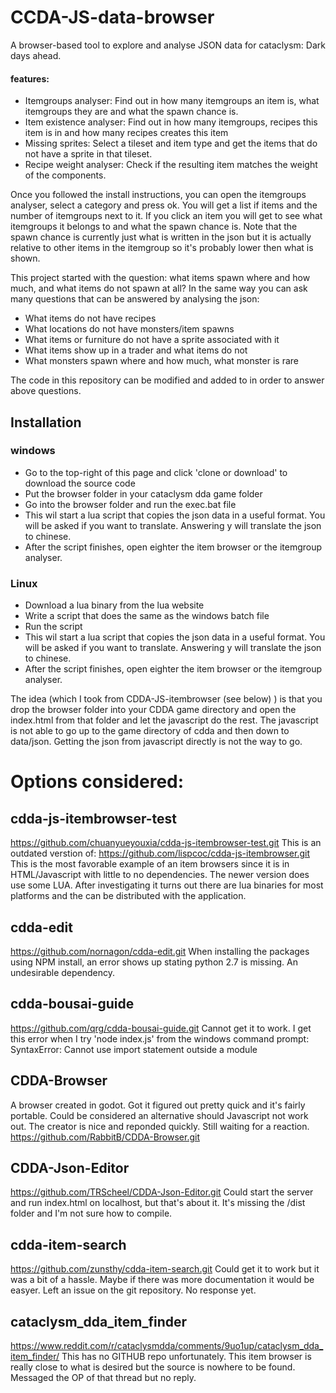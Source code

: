 # CCDA-JS-data-browser
 A browser-based tool to explore and analyse JSON data for cataclysm: Dark days ahead. 
 
#### features:
- Itemgroups analyser: Find out in how many itemgroups an item is, what itemgroups they are and what the spawn chance is. 
- Item existence analyser: Find out in how many itemgroups, recipes this item is in and how many recipes creates this item
- Missing sprites: Select a tileset and item type and get the items that do not have a sprite in that tileset.
- Recipe weight analyser: Check if the resulting item matches the weight of the components.

Once you followed the install instructions, you can open the itemgroups analyser, select a category and press ok. You will get a list if items and the number of itemgroups next to it. If you click an item you will get to see what itemgroups it belongs to and what the spawn chance is. Note that the spawn chance is currently just what is written in the json but it is actually relative to other items in the itemgroup so it's probably lower then what is shown.
 
This project started with the question: what items spawn where and how much, and what items do not spawn at all? In the same way you can ask many questions that can be answered by analysing the json:
- What items do not have recipes
- What locations do not have monsters/item spawns
- What items or furniture do not have a sprite associated with it
- What items show up in a trader and what items do not
- What monsters spawn where and how much, what monster is rare

The code in this repository can be modified and added to in order to answer above questions.

## Installation 

### windows
- Go to the top-right of this page and click 'clone or download' to download the source code
- Put the browser folder in your cataclysm dda game folder
- Go into the browser folder and run the exec.bat file
- This wil start a lua script that copies the json data in a useful format. You will be asked if you want to translate. Answering y will translate the json to chinese.
- After the script finishes, open eighter the item browser or the itemgroup analyser.

### Linux
 - Download a lua binary from the lua website
 - Write a script that does the same as the windows batch file
 - Run the script
- This wil start a lua script that copies the json data in a useful format. You will be asked if you want to translate. Answering y will translate the json to chinese.
- After the script finishes, open eighter the item browser or the itemgroup analyser.
 



 
The idea (which I took from CDDA-JS-itembrowser (see below) ) is that you drop the browser folder into your CDDA game directory and open the index.html from that folder and let the javascript do the rest. The javascript is not able to go up to the game directory of cdda and then down to data/json. Getting the json from javascript directly is not the way to go.

# Options considered:

## cdda-js-itembrowser-test
https://github.com/chuanyueyouxia/cdda-js-itembrowser-test.git
This is an outdated verstion of:
https://github.com/lispcoc/cdda-js-itembrowser.git
This is the most favorable example of an item browsers since it is in HTML/Javascript with little to no dependencies. The newer version does use some LUA. After investigating it turns out there are lua binaries for most platforms and the can be distributed with the application.

## cdda-edit
https://github.com/nornagon/cdda-edit.git
When installing the packages using NPM install, an error shows up stating python 2.7 is missing. An undesirable dependency.


## cdda-bousai-guide
https://github.com/qrg/cdda-bousai-guide.git
Cannot get it to work. I get this error when I try 'node index.js' from the windows command prompt:
SyntaxError: Cannot use import statement outside a module

## CDDA-Browser
A browser created in godot. Got it figured out pretty quick and it's fairly portable. Could be considered an alternative should Javascript not work out. The creator is nice and reponded quickly. Still waiting for a reaction.
https://github.com/RabbitB/CDDA-Browser.git


## CDDA-Json-Editor
https://github.com/TRScheel/CDDA-Json-Editor.git
Could start the server and run index.html on localhost, but that's about it. It's missing the /dist folder and I'm not sure how to compile.


## cdda-item-search
https://github.com/zunsthy/cdda-item-search.git
Could get it to work but it was a bit of a hassle. Maybe if there was more documentation it would be easyer. Left an issue on the git repository. No response yet.


## cataclysm_dda_item_finder
https://www.reddit.com/r/cataclysmdda/comments/9uo1up/cataclysm_dda_item_finder/ 
This has no GITHUB repo unfortunately. This item browser is really close to what is desired but the source is nowhere to be found. Messaged the OP of that thread but no reply.

